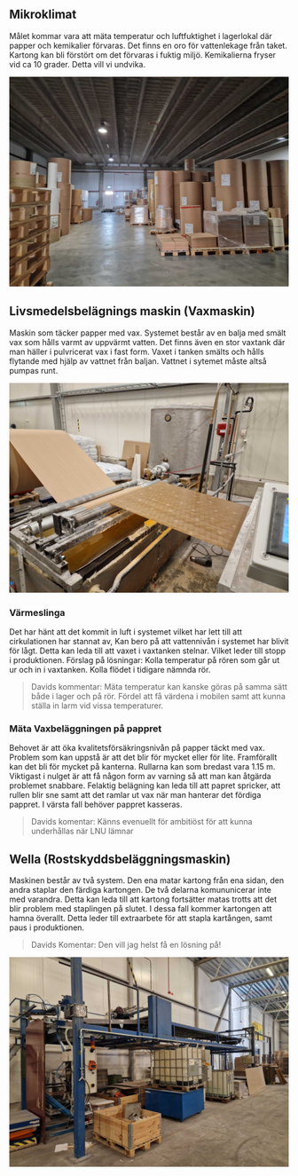 ## Mikroklimat
Målet kommar vara att mäta temperatur och luftfuktighet i lagerlokal där papper och kemikalier förvaras. Det finns en oro för vattenlekage från taket. Kartong kan bli förstört om det förvaras i fuktig miljö. Kemikalierna fryser vid ca 10 grader. Detta vill vi undvika.

![](img/20231108_113749.jpg)
## Livsmedelsbelägnings maskin (Vaxmaskin)
Maskin som täcker papper med vax. Systemet består av en balja med smält vax som hålls varmt av uppvärmt vatten. Det finns även en stor vaxtank där man häller i pulvricerat vax i fast form. Vaxet i tanken smälts och hålls flytande med hjälp av vattnet från baljan. Vattnet i sytemet måste altså pumpas runt.

![](img/20231108_111012.jpg)

### Värmeslinga
Det har hänt att det kommit in luft i systemet vilket har lett till att cirkulationen har stannat av, Kan bero på att vattennivån i systemet har blivit för lågt. Detta kan leda till att vaxet i vaxtanken stelnar. Vilket leder till stopp i produktionen. Förslag på lösningar: Kolla temperatur på rören som går ut ur och in i vaxtanken. Kolla flödet i tidigare nämnda rör.

> Davids kommentar: Mäta temperatur kan kanske göras på samma sätt både i lager och på rör. Fördel att få värdena i mobilen samt att kunna ställa in larm vid vissa temperaturer.

### Mäta Vaxbeläggningen på pappret
Behovet är att öka kvalitetsförsäkringsnivån på papper täckt med vax. Problem som kan uppstå är att det blir för mycket eller för lite. Framförallt kan det bli för mycket på kanterna. Rullarna kan som bredast vara 1.15 m. Viktigast i nulget är att få någon form av varning så att man kan åtgärda problemet snabbare. Felaktig belägning kan leda till att papret spricker, att rullen blir sne samt att det ramlar ut vax när man hanterar det fördiga pappret. I värsta fall behöver pappret kasseras.

> Davids komentar: Känns evenuellt för ambitiöst för att kunna underhållas när LNU lämnar

## Wella (Rostskyddsbeläggningsmaskin)
Maskinen består av två system. Den ena matar kartong från ena sidan, den andra staplar den färdiga kartongen.  De två delarna komununicerar inte med varandra.  Detta kan leda till att kartong fortsätter matas trotts att det blir problem med staplingen på slutet. I dessa fall kommer kartongen att hamna överallt. Detta leder till extraarbete för att stapla kartången, samt paus i produktionen.

> Davids Komentar: Den vill jag helst få en lösning på!

![](img/20231108_112149.jpg)
